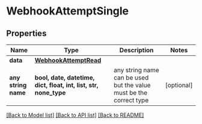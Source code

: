 # WebhookAttemptSingle


## Properties
Name | Type | Description | Notes
------------ | ------------- | ------------- | -------------
**data** | [**WebhookAttemptRead**](WebhookAttemptRead.md) |  | 
**any string name** | **bool, date, datetime, dict, float, int, list, str, none_type** | any string name can be used but the value must be the correct type | [optional]

[[Back to Model list]](../README.md#documentation-for-models) [[Back to API list]](../README.md#documentation-for-api-endpoints) [[Back to README]](../README.md)



